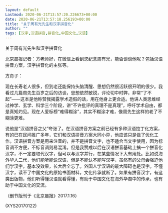 ```yaml
---
layout: default
Lastmod: 2020-06-21T13:57:20.226673+00:00
date: 2020-06-21T13:57:18.256193+00:00
title: "关于周有光先生和汉字拼音化"
author: ""
tags: [汉字,汉语拼音,拼音化,中国文化,汉语]
---
```


关于周有光先生和汉字拼音化

北京晨报记者：方老师好，在微信上看到您纪念周有光，能否谈谈他呢？包括汉语拼音方案，汉字拼音化的主张等。

方舟子：

现在长寿老人很多，但到老还能保持头脑清醒、思想仍然很活跃很开明的很少。我看过几篇周先生百岁之后的访谈，思想依然敏锐，评论切中时弊，非常“了不起”——这本是他称赞我揭露学术造假的话，用在他身上更合适。他讲人类思维经过神学、玄学、科学三个阶段，讲“不许批评的真理不是真理”，呼吁学术自由，都是真知灼见。现在人爱标榜“难得糊涂”，其实不糊涂才难，像周先生这样的老了不糊涂更难。

说他是“汉语拼音之父”夸张了。在汉语拼音方案之前已经有多种汉语拉丁化方案，有的已在民间推广多年，它们和汉语拼音方案大同小异，他应该只是做了优化工作。汉语拼音方案是用来注音的，并不是拼音文字，也不适合当文字使用，因为标音调不方便，不标音调则易混淆。但是我赞成以后在汉语拼音基础上搞一个拼音化汉字，不一定要取代汉字，但可以与汉字并行，在某些情况下大有用处。比如说海外华人二代，他们能听能说汉语，但是不能认不能写汉字，虽然有的父母会强迫他们学汉字，基本没效果，长大后全忘了。外国人学汉语的最大障碍也是汉字。不懂汉字，读不了中国文化的原始书面材料，文化传承就断了。如果有拼音汉字，有这类出版物，他们听得懂汉语就看得懂，有助于中国文化在海外华裔中的传承，也有助于中国文化的交流。

（删节版刊于《北京晨报》2017.1.16）

(XYS20170122)

